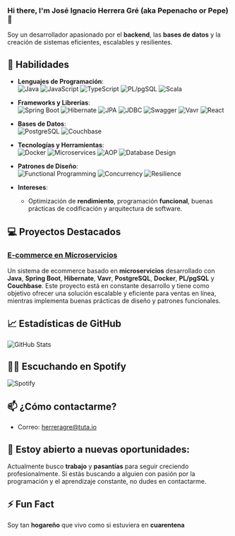 ### Hi there, I'm José Ignacio Herrera Gré (aka Pepenacho or Pepe) 👋

Soy un desarrollador apasionado por el **backend**, las **bases de datos** y la creación de sistemas eficientes, escalables y resilientes.

## 🚀 Habilidades

- **Lenguajes de Programación**:  
  ![Java](https://img.shields.io/badge/-Java-007396?style=flat-square&logo=java&logoColor=ffffff) ![JavaScript](https://img.shields.io/badge/-JavaScript-F7DF1E?style=flat-square&logo=javascript&logoColor=ffffff) ![TypeScript](https://img.shields.io/badge/-TypeScript-007acc?style=flat-square&logo=typescript&logoColor=ffffff) ![PL/pgSQL](https://img.shields.io/badge/-PL%2FpgSQL-336791?style=flat-square&logo=postgresql&logoColor=ffffff) ![Scala](https://img.shields.io/badge/-Scala-DC322F?style=flat-square&logo=scala&logoColor=ffffff)  

- **Frameworks y Librerías**:  
  ![Spring Boot](https://img.shields.io/badge/-Spring%20Boot-6DB33F?style=flat-square&logo=springboot&logoColor=ffffff) ![Hibernate](https://img.shields.io/badge/-Hibernate-59666C?style=flat-square&logo=hibernate&logoColor=ffffff) ![JPA](https://img.shields.io/badge/-JPA-0067A5?style=flat-square&logo=java&logoColor=ffffff) ![JDBC](https://img.shields.io/badge/-JDBC-0067A5?style=flat-square&logo=java&logoColor=ffffff) ![Swagger](https://img.shields.io/badge/-Swagger-85EA2D?style=flat-square&logo=swagger&logoColor=ffffff) ![Vavr](https://img.shields.io/badge/-Vavr-9C1D24?style=flat-square&logo=vavr&logoColor=ffffff) ![React](https://img.shields.io/badge/-React.js-61DAFB?style=flat-square&logo=react&logoColor=ffffff)

- **Bases de Datos**:  
  ![PostgreSQL](https://img.shields.io/badge/-PostgreSQL-336791?style=flat-square&logo=postgresql&logoColor=ffffff) ![Couchbase](https://img.shields.io/badge/-Couchbase-499899?style=flat-square&logo=couchbase&logoColor=ffffff)

- **Tecnologías y Herramientas**:  
  ![Docker](https://img.shields.io/badge/-Docker-2496ED?style=flat-square&logo=docker&logoColor=ffffff) ![Microservices](https://img.shields.io/badge/-Microservices-50A5F1?style=flat-square&logo=apachekafka&logoColor=ffffff) ![AOP](https://img.shields.io/badge/-AOP-FF6700?style=flat-square&logo=java&logoColor=ffffff) ![Database Design](https://img.shields.io/badge/-Database%20Design-4e73df?style=flat-square&logo=mysql&logoColor=ffffff)

- **Patrones de Diseño**:  
  ![Functional Programming](https://img.shields.io/badge/-Functional%20Programming-9C1D24?style=flat-square&logo=haskell&logoColor=ffffff) ![Concurrency](https://img.shields.io/badge/-Concurrency-77B5D5?style=flat-square&logo=python&logoColor=ffffff) ![Resilience](https://img.shields.io/badge/-Resilience-58A6FF?style=flat-square&logo=cloudflare&logoColor=ffffff)

- **Intereses**:  
  - Optimización de **rendimiento**, programación **funcional**, buenas prácticas de codificación y arquitectura de software.

## 💻 Proyectos Destacados

### [E-commerce en Microservicios](https://github.com/DexioTelio/user_services)  
Un sistema de ecommerce basado en **microservicios** desarrollado con **Java**, **Spring Boot**, **Hibernate**, **Vavr**, **PostgreSQL**, **Docker**, **PL/pgSQL** y **Couchbase**. Este proyecto está en constante desarrollo y tiene como objetivo ofrecer una solución escalable y eficiente para ventas en línea, mientras implementa buenas prácticas de diseño y patrones funcionales.

## 📈 Estadísticas de GitHub
![GitHub Stats](https://github-readme-stats.vercel.app/api?username=DexioTelio&show_icons=true&theme=radical)

## 🧑‍🎤 Escuchando en Spotify
![Spotify](https://novatorem.vercel.app/api/spotify?user=31tb2sl6cxvje6frw5k7mztjybby)

## 📫 ¿Cómo contactarme?
- Correo: [herreragre@tuta.io](mailto:herreragre@tuta.io)

## 🌱 Estoy abierto a nuevas oportunidades:
Actualmente busco **trabajo** y **pasantías** para seguir creciendo profesionalmente. Si estás buscando a alguien con pasión por la programación y el aprendizaje constante, no dudes en contactarme.

## ⚡ Fun Fact
Soy tan **hogareño** que vivo como si estuviera en **cuarentena**
